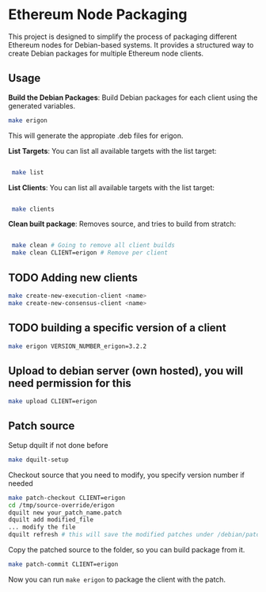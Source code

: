 # Ethereum Node Packaging

This project is designed to simplify the process of packaging different Ethereum nodes for Debian-based systems. It provides a structured way to create Debian packages for multiple Ethereum node clients. 

## Usage

**Build the Debian Packages**: Build Debian packages for each client using the generated variables.
   ```bash
   make erigon
   ```
  This will generate the appropiate .deb files for erigon.

**List Targets**: You can list all available targets with the list target:

   ```bash

    make list
   ```
**List Clients**: You can list all available targets with the list target:

   ```bash

    make clients
   ```
**Clean built package**: Removes source, and tries to build from stratch:

   ```bash

    make clean # Going to remove all client builds
    make clean CLIENT=erigon # Remove per client
   ```


## TODO Adding new clients

   ```bash
   make create-new-execution-client <name>
   make create-new-consensus-client <name>
   ```
## TODO building a specific version of a client

   ```bash
   make erigon VERSION_NUMBER_erigon=3.2.2
   ```
## Upload to debian server (own hosted), you will need permission for this

   ```bash
   make upload CLIENT=erigon
   ```

## Patch source

   Setup dquilt if not done before
   ```bash 
   make dquilt-setup
   ```
   Checkout source that you need to modify, you specify version number if needed 
   ```bash
   make patch-checkout CLIENT=erigon
   cd /tmp/source-override/erigon
   dquilt new your_patch_name.patch
   dquilt add modified_file
   ... modify the file
   dquilt refresh # this will save the modified patches under /debian/patches
   ```

   Copy the patched source to the folder, so you can build package from it. 
   ```bash
   make patch-commit CLIENT=erigon
   ```
   Now you can run `make erigon` to package the client with the patch. 
